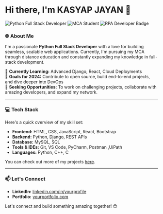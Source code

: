 # Hi there, I'm KASYAP JAYAN 👋

![Python Full Stack Developer](https://img.shields.io/badge/Python-FullStackDeveloper-blue) ![MCA Student](https://img.shields.io/badge/MCA-Student-lightgrey) ![RPA Developer Badge](https://img.shields.io/badge/RPA-Developer-blue)


### 🌐 About Me
I'm a passionate **Python Full Stack Developer** with a love for building seamless, scalable web applications. Currently, I'm pursuing my MCA through distance education and constantly expanding my knowledge in full-stack development. 

🌱 **Currently Learning:** Advanced Django, React, Cloud Deployments  
🚀 **Goals for 2024:** Contribute to open source, build end-to-end projects, and dive deeper into DevOps  
💼 **Seeking Opportunities:** To work on challenging projects, collaborate with amazing developers, and expand my network.

---

### 💻 Tech Stack
Here's a quick overview of my skill set:

- **Frontend:** HTML, CSS, JavaScript, React, Bootstrap
- **Backend:** Python, Django, REST APIs
- **Database:** MySQL, SQL
- **Tools & IDEs:** Git, VS Code, PyCharm, Postman ,UiPath
- **Languages:** Python, C++, C


You can check out more of my projects [here](https://github.com/yourusername?tab=repositories).

---

### 📫 Let's Connect

- **LinkedIn:** [linkedin.com/in/yourprofile](https://linkedin.com/in/yourprofile)
- **Portfolio:** [yourportfolio.com](https://react-portfolio-kasyap-y6i9.vercel.app/)


Let's connect and build something amazing together! 😊
